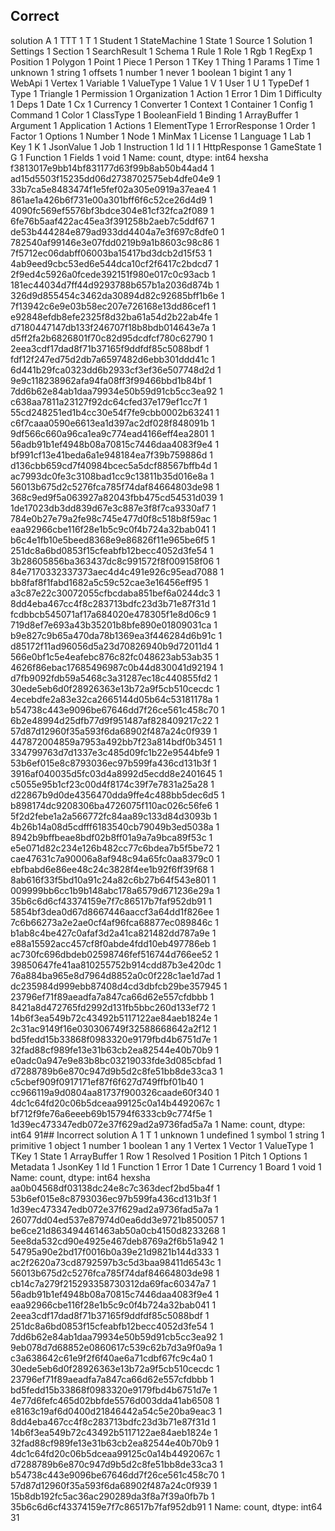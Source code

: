 ## Correct
solution
A                1
TTT              1
T                1
Student          1
StateMachine     1
State            1
Source           1
Solution         1
Settings         1
Section          1
SearchResult     1
Schema           1
Rule             1
Role             1
Rgb              1
RegExp           1
Position         1
Polygon          1
Point            1
Piece            1
Person           1
TKey             1
Thing            1
Params           1
Time             1
unknown          1
string           1
offsets          1
number           1
never            1
boolean          1
bigint           1
any              1
WebApi           1
Vertex           1
Variable         1
ValueType        1
Value            1
V                1
User             1
U                1
TypeDef          1
Type             1
Triangle         1
Permission       1
Organization     1
Action           1
Error            1
Dim              1
Difficulty       1
Deps             1
Date             1
Cx               1
Currency         1
Converter        1
Context          1
Container        1
Config           1
Command          1
Color            1
ClassType        1
BooleanField     1
Binding          1
ArrayBuffer      1
Argument         1
Application      1
Actions          1
ElementType      1
ErrorResponse    1
Order            1
Factor           1
Options          1
Number           1
Node             1
MinMax           1
License          1
Language         1
Lab              1
Key              1
K                1
JsonValue        1
Job              1
Instruction      1
Id               1
I                1
HttpResponse     1
GameState        1
G                1
Function         1
Fields           1
void             1
Name: count, dtype: int64
hexsha
f3813017e9bb14bf831177d63f99b8ab50b44ad4    1
ad15d5503f15235dd06d2738702575eb4dfe04e9    1
33b7ca5e8483474f1e5fef02a305e0919a37eae4    1
861ae1a426b6f731e00a301bff6f6c52ce26d4d9    1
4090fc569ef5576bf3bdce304e81cf32fca2f089    1
6fe76b5aaf422ac45ea3f391258b2aeb7c5ddf67    1
de53b444284e879ad933dd4404a7e3f697c8dfe0    1
782540af99146e3e07fdd0219b9a1b8603c98c86    1
7f5712ec06dabff06003ba15417bd3dcb2d15f53    1
4ab9eed9cbc53ed6e544dca10cf2f6417c2bdcd7    1
2f9ed4c5926a0fcede392151f980e017c0c93acb    1
181ec44034d7ff44d9293788b657b1a2036d874b    1
326d9d855454c3462da30894d82c92685bff1b6e    1
7f13942c6e9e03b58ec207e726168e13dd86cef1    1
e92848efdb8efe2325f8d32ba61a54d2b22ab4fe    1
d7180447147db133f246707f18b8bdb014643e7a    1
d5ff2fa2b6826801f70c82d95dcdfcf780c62790    1
2eea3cdf17dad8f71b37165f9ddfdf85c5088bdf    1
fdf12f247ed75d2db7a6597482d6ebb301ddd41c    1
6d441b29fca0323dd6b2933cf3ef36e507748d2d    1
9e9c118238962afa94fa08ff3f99466bbd1b84bf    1
7dd6b62e84ab1daa79934e50b59d91cb5cc3ea92    1
c638aa7811a23127f92dc64cfed37e179ef1cc7f    1
55cd248251ed1b4cc30e54f7fe9cbb0002b63241    1
c6f7caaa0590e6613ea1d397ac2df028f848091b    1
9df566c660a96ca1ea9c774ead4166eff4ea2801    1
56adb91b1ef4948b08a70815c7446daa4083f9e4    1
bf991cf13e41beda6a1e948184ea7f39b759886d    1
d136cbb659cd7f40984bcec5a5dcf88567bffb4d    1
ac7993dc0fe3c3108bad1cc9c13811b35d016e8a    1
56013b675d2c5276fca785f74daf84664803de98    1
368c9ed9f5a063927a82043fbb475cd54531d039    1
1de17023db3dd839d67e3c887e3f8f7ca9330af7    1
784e0b27e79a2fe98c745e477d0f8c518b8f59ac    1
eaa92966cbe116f28e1b5c9c0f4b724a32bab041    1
b6c4e1fb10e5beed8368e9e86826f11e965be6f5    1
251dc8a6bd0853f15cfeabfb12becc4052d3fe54    1
3b28605856ba363437dc8c991572f8f009158f06    1
84e7170332337373aec4d4c491e926c95ead7088    1
bb8faf8f1fabd1682a5c59c52cae3e16456eff95    1
a3c87e22c30072055cfbcdaba851bef6a0244dc3    1
8dd4eba467cc4f8c283713bdfc23d3b71e87f31d    1
fcdbbcb545071af17a684020e478305f1e8d06c9    1
719d8ef7e693a43b35201b8bfe890e01809031ca    1
b9e827c9b65a470da78b1369ea3f446284d6b91c    1
d85172f11ad96056d5a23d70826940b9d72011d4    1
566e0bf1c5e4eafebc876c82fc048623ab53ab35    1
4626f86ebac17685496987c0b44d830041d92194    1
d7fb9092fdb59a5468c3a31287ec18c440855fd2    1
30ede5eb6d0f28926363e13b72a9f5cb510cecdc    1
4ecebdfe2a83e32ca2665144d05b64c53181178a    1
b54738c443e9096be67646dd7f26ce561c458c70    1
6b2e48994d25dfb77d9f951487af828409217c22    1
57d87d12960f35a593f6da68902f487a24c0f939    1
447872004859a7953a492bb7f23a814bdf0b3451    1
334799763d7d1337e3c485d09fc1b22e9544bfe9    1
53b6ef015e8c8793036ec97b599fa436cd131b3f    1
3916af040035d5fc03d4a8992d5ecdd8e2401645    1
c5055e95b1cf23c00d4f8174c39f7e7831a25a28    1
d22867b9d0de4356470dda9ffe4c488bb5dec6d5    1
b898174dc9208306ba4726075f110ac026c56fe6    1
5f2d2febe1a2a566772fc84aa89c133d84d3093b    1
4b26b14a08d5cdfff6183540cb79049b3ed5038a    1
8942b9bffbeae8bdf02b8ff01a9a7a9bca89f53c    1
e5e071d82c234e126b482cc77c6bdea7b5f5be72    1
cae47631c7a90006a8af948c94a65fc0aa8379c0    1
ebfbabd6e86ee48c24c3828f4ee1b92f6ff39f68    1
8ab616f33f5bd10a91c24a82c6b27b64f543e801    1
009999bb6cc1b9b148abc178a6579d671236e29a    1
35b6c6d6cf43374159e7f7c86517b7faf952db91    1
5854bf3dea0d67d8667446aaccf3a64dd1f826ee    1
7c6b66273a2e2ae0cf4af96fca68877ec089846c    1
b1ab8c4be427c0afaf3d2a41ca821482dd787a9e    1
e88a15592acc457cf8f0abde4fdd10eb497786eb    1
ac730fc696dbdeb02598746fef516744d766ee52    1
39850647fe41aa810255752b914cdd87b3e420dc    1
76a884ba965e8d7964d8852a0c0f228c1ae1d7ad    1
dc235984d999ebb87408d4cd3dbfcb29be357945    1
23796ef71f89aeadfa7a847ca66d62e557cfdbbb    1
8421a8d472765fd2992d131fb5bbc260d133ef72    1
14b6f3ea549b72c43492b5117122ae84aeb1824e    1
2c31ac9149f16e030306749f32588668642a2f12    1
bd5fedd15b33868f0983320e9179fbd4b6751d7e    1
32fad88cf989fe13e31b63cb2ea82544e40b70b9    1
e0adc0a947e9e83b8bc03219033fde3d085cbfad    1
d7288789b6e870c947d9b5d2c8fe51bb8de33ca3    1
c5cbef909f0917171ef87f6f627d749ffbf01b40    1
cc966119a9d0804aa81737f900326caade60f340    1
4dc1c64fd20c06b5dceaa99125c0a14b4492067c    1
bf712f9fe76a6eeeb69b15794f6333cb9c774f5e    1
1d39ec473347edb072e37f629ad2a9736fad5a7a    1
Name: count, dtype: int64
91## Incorrect
solution
A              1
T              1
unknown        1
undefined      1
symbol         1
string         1
primitive      1
object         1
number         1
boolean        1
any            1
Vertex         1
Vector         1
ValueType      1
TKey           1
State          1
ArrayBuffer    1
Row            1
Resolved       1
Position       1
Pitch          1
Options        1
Metadata       1
JsonKey        1
Id             1
Function       1
Error          1
Date           1
Currency       1
Board          1
void           1
Name: count, dtype: int64
hexsha
aa0b04568df03138dc24e8c7c363decf2bd5ba4f    1
53b6ef015e8c8793036ec97b599fa436cd131b3f    1
1d39ec473347edb072e37f629ad2a9736fad5a7a    1
26077dd04ed537e87974d0ea6dd3e9721b850057    1
be6ce21d863494461463ab50a0cb4150d8233268    1
5ee8da532cd90e4925e467deb8769a2f6b51a942    1
54795a90e2bd17f0016b0a39e21d9821b144d333    1
ac2f2620a73cd8792597b3c5d3baa98411d6543c    1
56013b675d2c5276fca785f74daf84664803de98    1
cb14c7a279f215293358730312da69fac60347a7    1
56adb91b1ef4948b08a70815c7446daa4083f9e4    1
eaa92966cbe116f28e1b5c9c0f4b724a32bab041    1
2eea3cdf17dad8f71b37165f9ddfdf85c5088bdf    1
251dc8a6bd0853f15cfeabfb12becc4052d3fe54    1
7dd6b62e84ab1daa79934e50b59d91cb5cc3ea92    1
9eb078d7d68852e0860617c539c62b7d3a9f0a9a    1
c3a638642c61e9f2f6f40ae6a71cdbf67fc9c4a0    1
30ede5eb6d0f28926363e13b72a9f5cb510cecdc    1
23796ef71f89aeadfa7a847ca66d62e557cfdbbb    1
bd5fedd15b33868f0983320e9179fbd4b6751d7e    1
4e77d6fefc465d02bbfde5576d003dda41ab6508    1
e8163c19af6d0400d21846442a54c5e20ba9eac3    1
8dd4eba467cc4f8c283713bdfc23d3b71e87f31d    1
14b6f3ea549b72c43492b5117122ae84aeb1824e    1
32fad88cf989fe13e31b63cb2ea82544e40b70b9    1
4dc1c64fd20c06b5dceaa99125c0a14b4492067c    1
d7288789b6e870c947d9b5d2c8fe51bb8de33ca3    1
b54738c443e9096be67646dd7f26ce561c458c70    1
57d87d12960f35a593f6da68902f487a24c0f939    1
15b8db192fc5ac36ac290289da3f8a7f39a0fb7b    1
35b6c6d6cf43374159e7f7c86517b7faf952db91    1
Name: count, dtype: int64
31